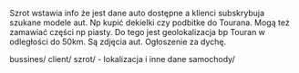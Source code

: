 Szrot wstawia info że jest dane auto dostępne a klienci subskrybuja szukane modele aut. Np kupić dekielki czy podbitke do Tourana. Mogą też zamawiać części np piasty. Do tego jest geolokalizacja bp Touran w odległości do 50km. Są zdjęcia aut. Ogłoszenie za dychę.

bussines/
client/
szrot/ - lokalizacja i inne dane
samochody/ 
